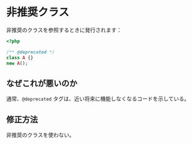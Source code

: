 # 非推奨クラス

非推奨のクラスを参照するときに発行されます：

```php
<?php

/** @deprecated */
class A {}
new A();
```

## なぜこれが悪いのか

通常、`@deprecated` タグは、近い将来に機能しなくなるコードを示している。

## 修正方法

非推奨のクラスを使わない。

